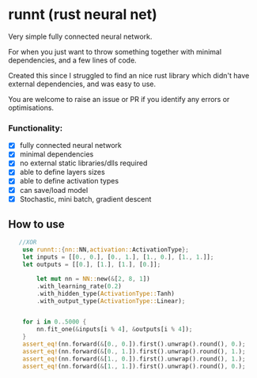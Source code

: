 # runnt (**ru**st **n**eural **n**e**t**)
Very simple fully connected neural network.

For when you just want to throw something together with minimal dependencies, and a few lines of code.

Created this since I struggled to find an nice rust library which didn't have external dependencies, and was easy to use.

You are welcome to raise an issue or PR if you identify any errors or optimisations.

### Functionality:
- [X] fully connected neural network
- [X] minimal dependencies
- [X] no external static libraries/dlls required
- [X] able to define layers sizes
- [X] able to define activation types
- [X] can save/load model
- [X] Stochastic, mini batch, gradient descent

## How to use
```rust
   //XOR
    use runnt::{nn::NN,activation::ActivationType};
    let inputs = [[0., 0.], [0., 1.], [1., 0.], [1., 1.]];
    let outputs = [[0.], [1.], [1.], [0.]];

        let mut nn = NN::new(&[2, 8, 1])
        .with_learning_rate(0.2)
        .with_hidden_type(ActivationType::Tanh)
        .with_output_type(ActivationType::Linear);


    for i in 0..5000 {
        nn.fit_one(&inputs[i % 4], &outputs[i % 4]);
    }
    assert_eq!(nn.forward(&[0., 0.]).first().unwrap().round(), 0.);
    assert_eq!(nn.forward(&[0., 1.]).first().unwrap().round(), 1.);
    assert_eq!(nn.forward(&[1., 0.]).first().unwrap().round(), 1.);
    assert_eq!(nn.forward(&[1., 1.]).first().unwrap().round(), 0.);
```

